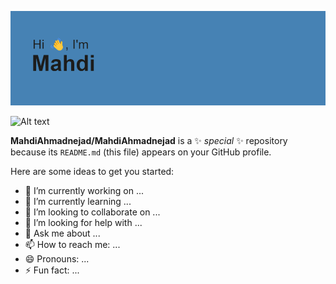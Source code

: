 ![MasterHead](header.png)

![Alt text](https://spotify-recently-played-readme.vercel.app/api?user=3177s7r6xsxcxq4hdegyb263t654&count=10)

**MahdiAhmadnejad/MahdiAhmadnejad** is a ✨ _special_ ✨ repository because its `README.md` (this file) appears on your GitHub profile.

Here are some ideas to get you started:

- 🔭 I’m currently working on ...
- 🌱 I’m currently learning ...
- 👯 I’m looking to collaborate on ...
- 🤔 I’m looking for help with ...
- 💬 Ask me about ...
- 📫 How to reach me: ...
- 😄 Pronouns: ...
- ⚡ Fun fact: ...

